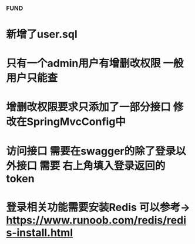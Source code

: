 ### FUND 
# 新增了user.sql
# 只有一个admin用户有增删改权限 一般用户只能查
# 增删改权限要求只添加了一部分接口 修改在SpringMvcConfig中
# 访问接口 需要在swagger的除了登录以外接口 需要 右上角填入登录返回的token
# 登录相关功能需要安装Redis 可以参考->  https://www.runoob.com/redis/redis-install.html
